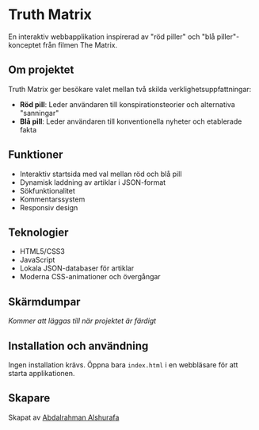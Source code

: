 # Truth Matrix

En interaktiv webbapplikation inspirerad av "röd piller" och "blå piller"-konceptet från filmen The Matrix.

## Om projektet

Truth Matrix ger besökare valet mellan två skilda verklighetsuppfattningar:

- **Röd pill**: Leder användaren till konspirationsteorier och alternativa "sanningar"
- **Blå pill**: Leder användaren till konventionella nyheter och etablerade fakta

## Funktioner

- Interaktiv startsida med val mellan röd och blå pill
- Dynamisk laddning av artiklar i JSON-format
- Sökfunktionalitet
- Kommentarssystem
- Responsiv design

## Teknologier

- HTML5/CSS3
- JavaScript
- Lokala JSON-databaser för artiklar
- Moderna CSS-animationer och övergångar

## Skärmdumpar

*Kommer att läggas till när projektet är färdigt*

## Installation och användning

Ingen installation krävs. Öppna bara `index.html` i en webbläsare för att starta applikationen.

## Skapare

Skapat av [Abdalrahman Alshurafa](https://github.com/abdal-rahman543)
